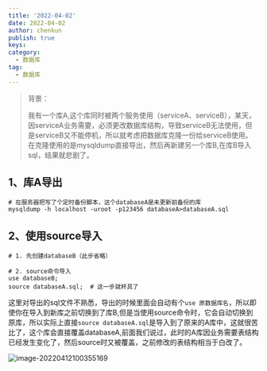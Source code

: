 ```yaml
---
title: '2022-04-02'
date: 2022-04-02
author: chenkun
publish: true
keys:
category:
  - 数据库
tag:
  - 数据库
---
```


<!--more-->
> 背景：
>
> 我有一个库A,这个库同时被两个服务使用（serviceA、serviceB），某天，因serviceA业务需要，必须更改数据库结构，导致serviceB无法使用，但是serviceB又不能停机，所以就考虑把数据库克隆一份给serviceB使用。在克隆使用的是mysqldump直接导出，然后再新建另一个库B,在库B导入sql，结果就悲剧了。

## 1、库A导出

```shell
# 在服务器把写了个定时备份脚本，这个databaseA是未更新前备份的库
mysqldump -h localhost -uroot -p123456 databaseA>databaseA.sql
```

## 2、使用source导入

```shell
# 1. 先创建databaseB（此步省略）

# 2. source命令导入
use databaseB;
source databaseA.sql;  # 这一步就杯具了
```



这里对导出的sql文件不熟悉，导出的时候里面会自动有个`use 原数据库名`，所以即使你在导入到新库之前切换到了库B,但是当使用source命令时，它会自动切换到原库，所以实际上直接`source databaseA.sql`是导入到了原来的A库中，这就很苦比了，这个库会直接覆盖databaseA,前面我们说过，此时的A库因业务需要表结构已经发生变化了，然后source时又被覆盖，之前修改的表结构相当于白改了。

![image-20220412100355169](https://afatpig.oss-cn-chengdu.aliyuncs.com/blog/image-20220412100355169.png)
